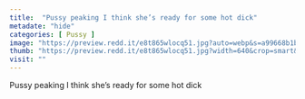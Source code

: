 ```yaml
---
title:  "Pussy peaking I think she’s ready for some hot dick"
metadate: "hide"
categories: [ Pussy ]
image: "https://preview.redd.it/e8t865wlocq51.jpg?auto=webp&s=a99668b1bb2f283f1d5f50385da7003dd1fb44ae"
thumb: "https://preview.redd.it/e8t865wlocq51.jpg?width=640&crop=smart&auto=webp&s=2480b2d472d2fb8e4736af648b5b2832c51f5267"
visit: ""
---
```

Pussy peaking I think she’s ready for some hot dick
